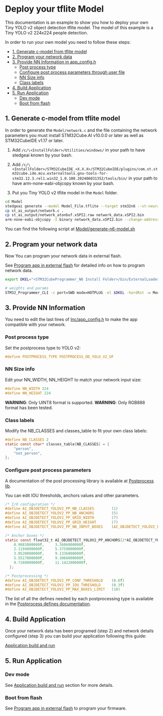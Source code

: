 # Deploy your tflite Model

This documentation is an example to show you how to deploy your own Tiny YOLO v2 object detection tflite model. The model of this example is a Tiny YOLO v2 224x224 people detection.

In order to run your own model you need to follow these steps:

- [1. Generate c-model from tflite model](#1-generate-c-model-from-tflite-model)
- [2. Program your network data](#2-program-your-network-data)
- [3. Provide NN Information in app\_config.h](#3-provide-nn-information-in-app_configh)
  - [Post process type](#post-process-type)
  - [Configure post process parameters through user file](#configure-post-process-parameters-through-user-file)
  - [NN Size info](#nn-size-info)
  - [Class labels](#class-labels)
- [4. Build Application](#4-build-application)
- [5. Run Application](#5-run-application)
  - [Dev mode](#dev-mode)
  - [Boot from flash](#boot-from-flash)

## 1. Generate c-model from tflite model

In order to generate the `Model/network.c` and the file containing the network parameters you must install STM32Cube.AI v10.0.0 or later as well as STM32CubeIDE v1.17 or later.

1. Add `/c/\<InstallFolder>/Utilities/windows/` in your path to have stedgeai known by your bash.

2. Add `/c/\<InstallFolder>/STM32CubeIDE_<X.X.X>/STM32CubeIDE/plugins/com.st.stm32cube.ide.mcu.externaltools.gnu-tools-for-stm32.12.3.rel1.win32_1.0.100.202406031352/tools/bin/` in your path to have arm-none-eabi-objcopy known by your bash.

3. Put you Tiny YOLO v2 tflite model in the `Model` folder.

```bash
cd Model
stedgeai generate --model Model_File.tflite --target stm32n6 --st-neural-art default@user_neuralart.json
cp st_ai_output/network.c .
cp st_ai_output/network_atonbuf.xSPI2.raw network_data.xSPI2.bin
arm-none-eabi-objcopy -I binary network_data.xSPI2.bin --change-addresses 0x70380000 -O ihex network_data.hex
```

You can find the following script at [Model/generate-n6-model.sh](../Model/generate-n6-model.sh)

## 2. Program your network data

Now You can program your network data in external flash.

See [Program app in external flash](../README.md#program-app-in-external-flash) for detailed info on how to program network data.

```bash
export DKEL="<STM32CubeProgrammer_N6 Install Folder>/bin/ExternalLoader/MX66UW1G45G_STM32N6570-DK.stldr"

# weights and params
STM32_Programmer_CLI -c port=SWD mode=HOTPLUG -el $DKEL -hardRst -w Model/network_data.hex
```

## 3. Provide NN Information

You need to edit the last lines of [Inc/app_config.h](../Inc/app_config.h) to make the app compatible with your network.

### Post process type

Set the postprocess type to YOLO v2:

```C
#define POSTPROCESS_TYPE POSTPROCESS_OD_YOLO_V2_UF

```

### NN Size info

Edit your NN_WIDTH, NN_HEIGHT to match your network input size:

```C
#define NN_WIDTH 224
#define NN_HEIGHT 224
```

__WARNING__: Only UINT8 format is supported.
__WARNING__: Only RGB888 format has been tested.

### Class labels

Modify the NB_CLASSES and classes_table to fit your own class labels:

```C
#define NB_CLASSES 2
static const char* classes_table[NB_CLASSES] = {
    "person",
    "not_person",
};
```

### Configure post process parameters

A documentation of the post processing library is available at [Postprocess lib](../Lib/lib_vision_models_pp/lib_objdetect_pp/README.md).

You can edit IOU thresholds, anchors values and other parameters.

```C
/* I/O configuration */
#define AI_OBJDETECT_YOLOV2_PP_NB_CLASSES        (1)
#define AI_OBJDETECT_YOLOV2_PP_NB_ANCHORS        (5)
#define AI_OBJDETECT_YOLOV2_PP_GRID_WIDTH        (7)
#define AI_OBJDETECT_YOLOV2_PP_GRID_HEIGHT       (7)
#define AI_OBJDETECT_YOLOV2_PP_NB_INPUT_BOXES    (AI_OBJDETECT_YOLOV2_PP_GRID_WIDTH * AI_OBJDETECT_YOLOV2_PP_GRID_HEIGHT)

/* Anchor boxes */
static const float32_t AI_OBJDETECT_YOLOV2_PP_ANCHORS[2*AI_OBJDETECT_YOLOV2_PP_NB_ANCHORS] = {
    0.9883000000f,     3.3606000000f,
    2.1194000000f,     5.3759000000f,
    3.0520000000f,     9.1336000000f,
    5.5517000000f,     9.3066000000f,
    9.7260000000f,     11.1422000000f,
  };

/* Postprocessing */
#define AI_OBJDETECT_YOLOV2_PP_CONF_THRESHOLD    (0.6f)
#define AI_OBJDETECT_YOLOV2_PP_IOU_THRESHOLD     (0.3f)
#define AI_OBJDETECT_YOLOV2_PP_MAX_BOXES_LIMIT   (10)
```

The list of all the defines needed by each postprocessing type is available in the [Postprocess defines documentation](Postprocess-Defines.md).

## 4. Build Application

Once your network data has been programed (step 2) and network details configured (step 3) you can build your application following this guide:

[Application build and run](../README.md#application-build-and-run---dev-mode)

## 5. Run Application

### Dev mode

See [Application build and run](../README.md#application-build-and-run---dev-mode) section for more details.

### Boot from flash

See [Program app in external flash](../README.md#application-build-and-run---boot-from-flash) to program your firmware.

